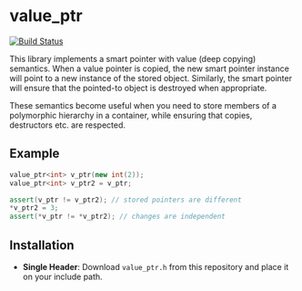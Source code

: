# value_ptr

[![Build Status](https://travis-ci.com/Baltoli/value_ptr.svg?branch=master)](https://travis-ci.com/Baltoli/value_ptr)

This library implements a smart pointer with value (deep copying) semantics.
When a value pointer is copied, the new smart pointer instance will point to a
new instance of the stored object. Similarly, the smart pointer will ensure that
the pointed-to object is destroyed when appropriate.

These semantics become useful when you need to store members of a polymorphic
hierarchy in a container, while ensuring that copies, destructors etc. are
respected.

## Example

```c++
value_ptr<int> v_ptr(new int(2));
value_ptr<int> v_ptr2 = v_ptr;

assert(v_ptr != v_ptr2); // stored pointers are different
*v_ptr2 = 3;
assert(*v_ptr != *v_ptr2); // changes are independent
```

## Installation

* **Single Header**: Download `value_ptr.h` from this repository and place it on
  your include path.
